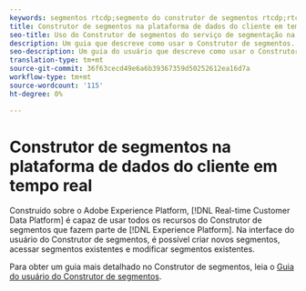 ```yaml
---
keywords: segmentos rtcdp;segmento do construtor de segmentos rtcdp;rtcdp
title: Construtor de segmentos na plataforma de dados do cliente em tempo real
seo-title: Uso do Construtor de segmentos do serviço de segmentação na Plataforma de dados do cliente em tempo real
description: Um guia que descreve como usar o Construtor de segmentos.
seo-description: Um guia do usuário que descreve como usar o Construtor de segmentos do serviço de segmentação na Plataforma de dados do cliente em tempo real.
translation-type: tm+mt
source-git-commit: 36f63cecd49e6a6b39367359d50252612ea16d7a
workflow-type: tm+mt
source-wordcount: '115'
ht-degree: 0%

---
```



# Construtor de segmentos na plataforma de dados do cliente em tempo real

Construído sobre o Adobe Experience Platform, [!DNL Real-time Customer Data Platform] é capaz de usar todos os recursos do Construtor de segmentos que fazem parte de [!DNL Experience Platform]. Na interface do usuário do Construtor de segmentos, é possível criar novos segmentos, acessar segmentos existentes e modificar segmentos existentes.

Para obter um guia mais detalhado no Construtor de segmentos, leia o [Guia do usuário do Construtor de segmentos](../../segmentation/ui/segment-builder.md).
